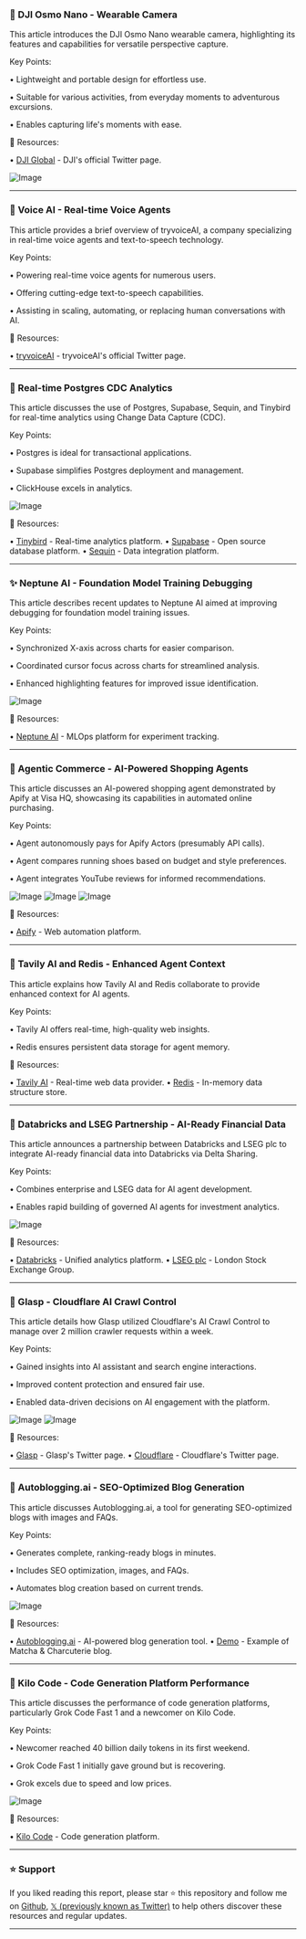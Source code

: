 ### 📸 DJI Osmo Nano - Wearable Camera

This article introduces the DJI Osmo Nano wearable camera, highlighting its features and capabilities for versatile perspective capture.

Key Points:

• Lightweight and portable design for effortless use.


• Suitable for various activities, from everyday moments to adventurous excursions.


• Enables capturing life's moments with ease.



🔗 Resources:

• [DJI Global](https://x.com/DJIGlobal) - DJI's official Twitter page.

![Image](https://pbs.twimg.com/media/G1gRiABaoAId1_n?format=jpg&name=small)


---

### 🤖 Voice AI - Real-time Voice Agents

This article provides a brief overview of tryvoiceAI, a company specializing in real-time voice agents and text-to-speech technology.

Key Points:

• Powering real-time voice agents for numerous users.


• Offering cutting-edge text-to-speech capabilities.


• Assisting in scaling, automating, or replacing human conversations with AI.



🔗 Resources:

• [tryvoiceAI](https://x.com/TryVoiceAI) - tryvoiceAI's official Twitter page.


---

### 🤖 Real-time Postgres CDC Analytics

This article discusses the use of Postgres, Supabase, Sequin, and Tinybird for real-time analytics using Change Data Capture (CDC).

Key Points:

• Postgres is ideal for transactional applications.


• Supabase simplifies Postgres deployment and management.


• ClickHouse excels in analytics.


![Image](https://pbs.twimg.com/media/G1hriqnW0AEkixL?format=jpg&name=small)

🔗 Resources:

• [Tinybird](https://x.com/tinybirdco) - Real-time analytics platform.
• [Supabase](https://x.com/supabase) - Open source database platform.
• [Sequin](https://x.com/sequin) - Data integration platform.


---

### ✨ Neptune AI - Foundation Model Training Debugging

This article describes recent updates to Neptune AI aimed at improving debugging for foundation model training issues.

Key Points:

• Synchronized X-axis across charts for easier comparison.


• Coordinated cursor focus across charts for streamlined analysis.


• Enhanced highlighting features for improved issue identification.


![Image](https://pbs.twimg.com/ext_tw_video_thumb/1970442523232317440/pu/img/KgOMhQP91tyS3kLd.jpg)

🔗 Resources:

• [Neptune AI](https://x.com/neptune_ai) -  MLOps platform for experiment tracking.


---

### 🤖 Agentic Commerce - AI-Powered Shopping Agents

This article discusses an AI-powered shopping agent demonstrated by Apify at Visa HQ, showcasing its capabilities in automated online purchasing.

Key Points:

• Agent autonomously pays for Apify Actors (presumably API calls).


• Agent compares running shoes based on budget and style preferences.


• Agent integrates YouTube reviews for informed recommendations.



![Image](https://pbs.twimg.com/media/G1dZ3ToXsAA8X8Y?format=jpg&name=small)
![Image](https://pbs.twimg.com/media/G1dZ4ILXUAArmIb?format=jpg&name=small)
![Image](https://pbs.twimg.com/media/G1dZ5BMWUAEFCv7?format=jpg&name=360x360)

🔗 Resources:

• [Apify](https://x.com/apify) - Web automation platform.


---

### 🤖 Tavily AI and Redis - Enhanced Agent Context

This article explains how Tavily AI and Redis collaborate to provide enhanced context for AI agents.


Key Points:

• Tavily AI offers real-time, high-quality web insights.


• Redis ensures persistent data storage for agent memory.



🔗 Resources:

• [Tavily AI](https://x.com/tavilyai) - Real-time web data provider.
• [Redis](https://x.com/Redisinc) - In-memory data structure store.


---

### 🤖 Databricks and LSEG Partnership - AI-Ready Financial Data

This article announces a partnership between Databricks and LSEG plc to integrate AI-ready financial data into Databricks via Delta Sharing.

Key Points:

• Combines enterprise and LSEG data for AI agent development.


• Enables rapid building of governed AI agents for investment analytics.


![Image](https://pbs.twimg.com/media/G1hQ9tAWYAAGdcz?format=jpg&name=small)

🔗 Resources:

• [Databricks](https://x.com/databricks) - Unified analytics platform.
• [LSEG plc](https://x.com/LSEGplc) -  London Stock Exchange Group.


---

### 🤖 Glasp - Cloudflare AI Crawl Control

This article details how Glasp utilized Cloudflare's AI Crawl Control to manage over 2 million crawler requests within a week.

Key Points:

• Gained insights into AI assistant and search engine interactions.


• Improved content protection and ensured fair use.


• Enabled data-driven decisions on AI engagement with the platform.


![Image](https://pbs.twimg.com/media/G1cXUZMaIAANbUI?format=jpg&name=small)
![Image](https://pbs.twimg.com/media/Gvj4qHIW0AAEGwr?format=jpg&name=240x240)

🔗 Resources:

• [Glasp](https://x.com/_Glasp) -  Glasp's Twitter page.
• [Cloudflare](https://x.com/Cloudflare) -  Cloudflare's Twitter page.


---

### 🚀 Autoblogging.ai - SEO-Optimized Blog Generation

This article discusses Autoblogging.ai, a tool for generating SEO-optimized blogs with images and FAQs.

Key Points:

• Generates complete, ranking-ready blogs in minutes.


• Includes SEO optimization, images, and FAQs.


• Automates blog creation based on current trends.



![Image](https://pbs.twimg.com/media/G1gpwnnacAAnxTV?format=jpg&name=small)

🔗 Resources:

• [Autoblogging.ai](https://x.com/autobloggingai) - AI-powered blog generation tool.
• [Demo](https://t.co/deNbcSaaXR) - Example of Matcha & Charcuterie blog.


---

### 🤖 Kilo Code - Code Generation Platform Performance

This article discusses the performance of code generation platforms, particularly Grok Code Fast 1 and a newcomer on Kilo Code.

Key Points:

• Newcomer reached 40 billion daily tokens in its first weekend.


• Grok Code Fast 1 initially gave ground but is recovering.


• Grok excels due to speed and low prices.


![Image](https://pbs.twimg.com/media/G1fzy4-bUAEKYjT?format=jpg&name=small)

🔗 Resources:

• [Kilo Code](https://x.com/Kilo_Code) - Code generation platform.


---

### ⭐️ Support

If you liked reading this report, please star ⭐️ this repository and follow me on [Github](https://github.com/Drix10), [𝕏 (previously known as Twitter)](https://x.com/DRIX_10_) to help others discover these resources and regular updates.

---